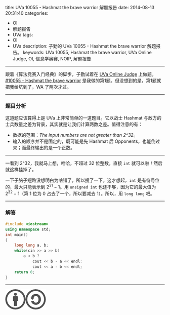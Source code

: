 title: UVa 10055 - Hashmat the brave warrior 解题报告
date: 2014-08-13 20:31:40
categories:
- OI
- 解题报告
- UVa
tags:
- OI
- UVa
description: 子勤的 UVa 10055 - Hashmat the brave warrior 解题报告。
keywords: UVa 10055, Hashmat the brave warrior, UVa Online Judge, OI, 信息学奥赛, NOIP, 解题报告
---

跟着《算法竞赛入门经典》的脚步，子勤试着在 [UVa Online Judge](http://uva.onlinejudge.org/) 上做题。[#10055 - Hashmat the brave warrior](http://uva.onlinejudge.org/external/100/10055.html) 是我做的第1题。但没想到的是，第1题就把我给坑到了，WA 了两次才过。

---

### 题目分析

这道题应该算得上是 UVa 上非常简单的一道题目。它以战士 Hashmat 与敌方的士兵数量之差为背景，其实就是让我们计算两数之差。值得注意的有：

<!-- more -->

* 数据的范围：_The input numbers are not greater than 2^32_。
* 输入的顺序并不是固定的，既可能是先 Hashmat 后 Opponents，也能倒过来；而最终输出的是一个正数。

---

一看到 2^32，我就马上想，哈哈，不超过 32 位整数，直接 `int` 就可以啦！然后就这样挂掉了。

一下子脑子短路没想明白为啥错了，所以搜了一下。这才想起，`int` 是有符号位的，最大只能表示到 $2^{31}-1$。用 `unsigned int` 也还不够，因为它的最大值为 $2^{32}-1$（第 1 位为 0 占去了一个，所以要减去 1）。所以，用 `long long` 吧。

---

### 解答

``` cpp 10055.cpp
#include <iostream>
using namespace std;
int main()
{
	long long a, b;
	while(cin >> a >> b)
		a < b ?
			cout << b - a << endl:
			cout << a - b << endl;
	return 0;
}
```

---

[![本文以 CC BY-SA 3.0 CN 协议发布](/img/cc-by-sa.png)](https://creativecommons.org/licenses/by-sa/3.0/cn/)